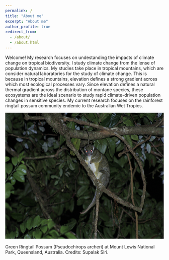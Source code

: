 ```yaml
---
permalink: /
title: "About me"
excerpt: "About me"
author_profile: true
redirect_from: 
  - /about/
  - /about.html
---
```

Welcome! 
My research focuses on undestanding the impacts of climate change on tropical biodiversity. I study climate change from the lense of population dynamics. My studies take place in tropical mountains, which are consider natural laboratories for the study of climate change. This is because in tropical mountains, elevation defines a strong gradient across which most ecological processes vary. Since elevation defines a natural thermal gradient across the distribution of montane species, these ecosystems are the ideal scenario to study rapid climate-driven population changes in sensitive species.
My current research focuses on the rainforest ringtail possum community endemic to the Australian Wet Tropics.

<p align="center">
  <img src="https://github.com/AlejandroFuentePinero/alejandrofuentepinero.github.io/blob/master/images/_MG_3336.JPG" width="600" height="400" alt="Green Ringtail Possum."/>
</p>
Green Ringtail Possum (Pseudochirops archeri) at Mount Lewis National Park, Queensland, Australia. Credits: Supalak Siri.
